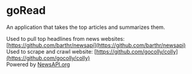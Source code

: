 # goRead

An application that takes the top articles and summarizes them.

Used to pull top headlines from news websites: [https://github.com/barthr/newsapi](https://github.com/barthr/newsapi)
<br/>
Used to scrape and crawl website: [https://github.com/gocolly/colly](https://github.com/gocolly/colly)
<br/>
Powered by [NewsAPI.org](NewsAPI.org)